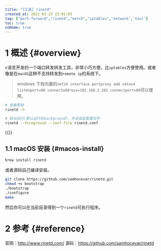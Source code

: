 ```yaml
---
title: "[工具] rinetd"
created_at: 2021-03-23 23:01:03
tag: ["port-forward","rinetd","netsh","iptables",'network','tool']
toc: true
noHome: true
---
```


# 1 概述 {#overview}

c语言开发的一个端口转发转发工具，非常小巧方便，比`iptables`方便使用。或者像是在`macOS`这种不支持转发到`remote ip`的系统下。
> windows 下有内置的`netsh interface portproxy add v4tov4 listenport=80 connectaddress=192.168.2.201 connectport=80`可以使用。

```sh
# 查看帮助
rinetd -h

# 前台运行(默认运行在background)，并且指定配置文件
rinetd --foreground --conf-file rinetd.conf
```

{{<highlight-file path="rinetd.conf" lang="ini">}}

## 1.1 macOS 安装 {#macos-install}

```sh
brew install rinetd
```

或者源码自己编译安装。
```sh
git clone https://github.com/samhocevar/rinetd.git
chmod +x bootstrap
./bootstrap
./configure
make
```
然后你可以在当前目录得到一个`rinetd`可执行程序。

# 2 参考 {#reference}

官网：<http://www.rinetd.com/>
源码：<https://github.com/samhocevar/rinetd>

